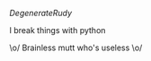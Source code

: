 *DegenerateRudy*

I break things with python

\o/ Brainless mutt who's useless \o/ 

 

<!---
Rudy6/Rudy6 is a ✨ special ✨ repository because its `README.md` (this file) appears on your GitHub profile.
You can click the Preview link to take a look at your changes.
--->
